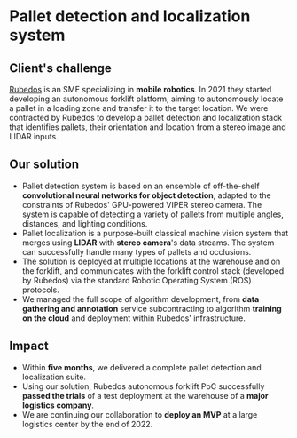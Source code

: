 # Pallet detection and localization system

## Client's challenge

[Rubedos](https://rubedos.com) is an SME specializing in **mobile robotics**. In 2021 they started developing an autonomous forklift platform, aiming to autonomously locate a pallet in a loading zone and transfer it to the target location. We were contracted by Rubedos to develop a pallet detection and localization stack that identifies pallets, their orientation and location from a stereo image and LIDAR inputs.

## Our solution

- Pallet detection system is based on an ensemble of off-the-shelf **convolutional neural networks for object detection**, adapted to the constraints of Rubedos' GPU-powered VIPER stereo camera. The system is capable of detecting a variety of pallets from multiple angles, distances, and lighting conditions.
- Pallet localization is a purpose-built classical machine vision system that merges using **LIDAR** with **stereo camera**'s data streams. The system can successfully handle many types of pallets and occlusions.
- The solution is deployed at multiple locations at the warehouse and on the forklift, and communicates with the forklift control stack (developed by Rubedos) via the standard Robotic Operating System (ROS) protocols.
- We managed the full scope of algorithm development, from **data gathering and annotation** service subcontracting to algorithm **training on the cloud** and deployment within Rubedos' infrastructure.

## Impact

- Within **five months**, we delivered a complete pallet detection and localization suite.
- Using our solution, Rubedos autonomous forklift PoC successfully **passed the trials** of a test deployment at the warehouse of a **major logistics company**.
- We are continuing our collaboration to **deploy an MVP** at a large logistics center by the end of 2022.